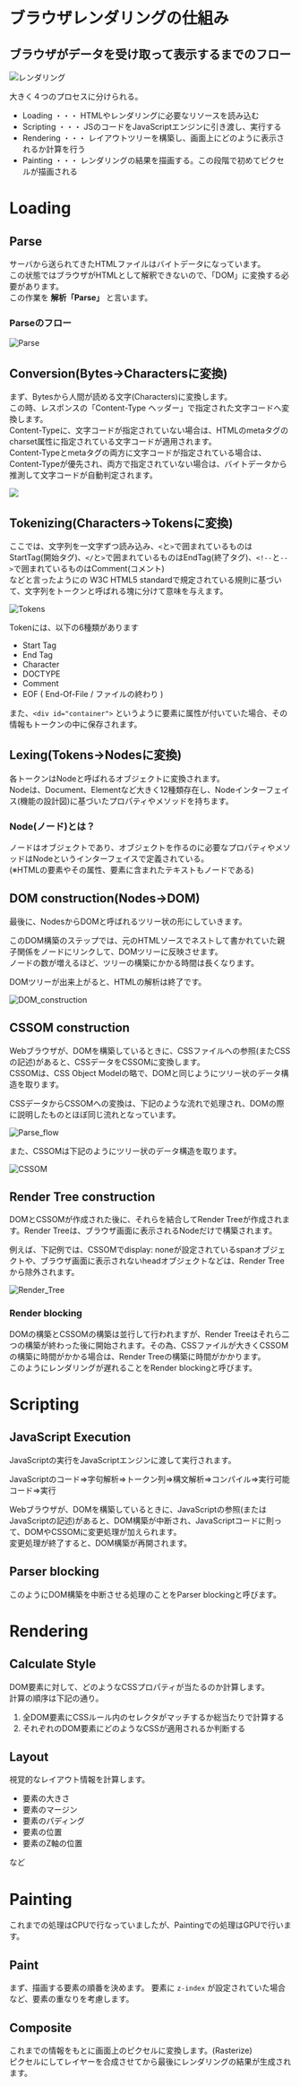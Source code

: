 # ブラウザレンダリングの仕組み

## ブラウザがデータを受け取って表示するまでのフロー

![レンダリング](./images/rendering_flow.png)

大きく４つのプロセスに分けられる。

- Loading ・・・ HTMLやレンダリングに必要なリソースを読み込む
- Scripting ・・・ JSのコードをJavaScriptエンジンに引き渡し、実行する
- Rendering ・・・ レイアウトツリーを構築し、画面上にどのように表示されるか計算を行う
- Painting ・・・ レンダリングの結果を描画する。この段階で初めてピクセルが描画される

# Loading
## Parse
サーバから送られてきたHTMLファイルはバイトデータになっています。  
この状態ではブラウザがHTMLとして解釈できないので、「DOM」に変換する必要があります。  
この作業を **解析「Parse」** と言います。  
  
### Parseのフロー  
![Parse](./images/rendering_parse.png)

## Conversion(Bytes→Charactersに変換)
まず、Bytesから人間が読める文字(Characters)に変換します。  
この時、レスポンスの「Content-Type ヘッダー」で指定された文字コードへ変換します。  
Content-Typeに、文字コードが指定されていない場合は、HTMLのmetaタグのcharset属性に指定されている文字コードが適用されます。  
Content-Typeとmetaタグの両方に文字コードが指定されている場合は、Content-Typeが優先され、両方で指定されていない場合は、バイトデータから推測して文字コードが自動判定されます。
  
![](./images/parse_from_bytes_to_characters.png)

## Tokenizing(Characters→Tokensに変換)
ここでは、文字列を一文字ずつ読み込み、`<`と`>`で囲まれているものはStartTag(開始タグ)、`</`と`>`で囲まれているものはEndTag(終了タグ)、`<!--`と`-->`で囲まれているものはComment(コメント)  
などと言ったようにの W3C HTML5 standardで規定されている規則に基づいて、文字列をトークンと呼ばれる塊に分けて意味を与えます。  
  
![Tokens](./images/parse_token.png)

Tokenには、以下の6種類があります
- Start Tag
- End Tag
- Character
- DOCTYPE
- Comment
- EOF ( End-Of-File / ファイルの終わり )  

また、`<div id="container">` というように要素に属性が付いていた場合、その情報もトークンの中に保存されます。
## Lexing(Tokens→Nodesに変換)
各トークンはNodeと呼ばれるオブジェクトに変換されます。  
Nodeは、Document、Elementなど大きく12種類存在し、Nodeインターフェイス(機能の設計図)に基づいたプロパティやメソッドを持ちます。  
  
### Node(ノード)とは？
ノードはオブジェクトであり、オブジェクトを作るのに必要なプロパティやメソッドはNodeというインターフェイスで定義されている。  
(※HTMLの要素やその属性、要素に含まれたテキストもノードである)

## DOM construction(Nodes→DOM)
最後に、NodesからDOMと呼ばれるツリー状の形にしていきます。  

このDOM構築のステップでは、元のHTMLソースでネストして書かれていた親子関係をノードにリンクして、DOMツリーに反映させます。  
ノードの数が増えるほど、ツリーの構築にかかる時間は長くなります。  

DOMツリーが出来上がると、HTMLの解析は終了です。  

![DOM_construction](./images/DOM_construction.png)

## CSSOM construction
Webブラウザが、DOMを構築しているときに、CSSファイルへの参照(またCSSの記述)があると、CSSデータをCSSOMに変換します。  
CSSOMは、CSS Object Modelの略で、DOMと同じようにツリー状のデータ構造を取ります。  

CSSデータからCSSOMへの変換は、下記のような流れで処理され、DOMの際に説明したものとほぼ同じ流れとなっています。  

![Parse_flow](./images/parse_flow.png)

また、CSSOMは下記のようにツリー状のデータ構造を取ります。  

![CSSOM](./images/CSSOM.png)

## Render Tree construction
DOMとCSSOMが作成された後に、それらを結合してRender Treeが作成されます。Render Treeは、ブラウザ画面に表示されるNodeだけで構築されます。  

例えば、下記例では、CSSOMでdisplay: noneが設定されているspanオブジェクトや、ブラウザ画面に表示されないheadオブジェクトなどは、Render Treeから除外されます。  

![Render_Tree](./images/render_tree.png)

### Render blocking
DOMの構築とCSSOMの構築は並行して行われますが、Render Treeはそれら二つの構築が終わった後に開始されます。その為、CSSファイルが大きくCSSOMの構築に時間がかかる場合は、Render Treeの構築に時間がかかります。  
このようにレンダリングが遅れることをRender blockingと呼びます。


# Scripting

## JavaScript Execution
JavaScriptの実行をJavaScriptエンジンに渡して実行されます。  

JavaScriptのコード⇒字句解析⇒トークン列⇒構文解析⇒コンパイル⇒実行可能コード⇒実行  

Webブラウザが、DOMを構築しているときに、JavaScriptの参照(またはJavaScriptの記述)があると、DOM構築が中断され、JavaScriptコードに則って、DOMやCSSOMに変更処理が加えられます。  
変更処理が終了すると、DOM構築が再開されます。

## Parser blocking
このようにDOM構築を中断させる処理のことをParser blockingと呼びます。



# Rendering
## Calculate Style
DOM要素に対して、どのようなCSSプロパティが当たるのか計算します。  
計算の順序は下記の通り。

1. 全DOM要素にCSSルール内のセレクタがマッチするか総当たりで計算する
2. それぞれのDOM要素にどのようなCSSが適用されるか判断する
## Layout
視覚的なレイアウト情報を計算します。  

- 要素の大きさ
- 要素のマージン
- 要素のパディング
- 要素の位置
- 要素のZ軸の位置  

など  

# Painting
これまでの処理はCPUで行なっていましたが、Paintingでの処理はGPUで行います。
## Paint
まず、描画する要素の順番を決めます。 
要素に `z-index` が設定されていた場合など、要素の重なりを考慮します。

## Composite
これまでの情報をもとに画面上のピクセルに変換します。(Rasterize)  
ピクセルにしてレイヤーを合成させてから最後にレンダリングの結果が生成されます。
